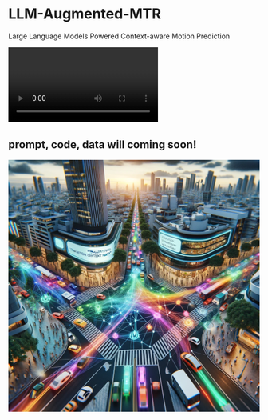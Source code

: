 # LLM-Augmented-MTR
Large Language Models Powered Context-aware Motion Prediction

<video src=".\video/llm-augmented-motion-prediction.mp4"></video>

## prompt, code, data will coming soon!

![](./fig/cover-gen-by-GPT.png)